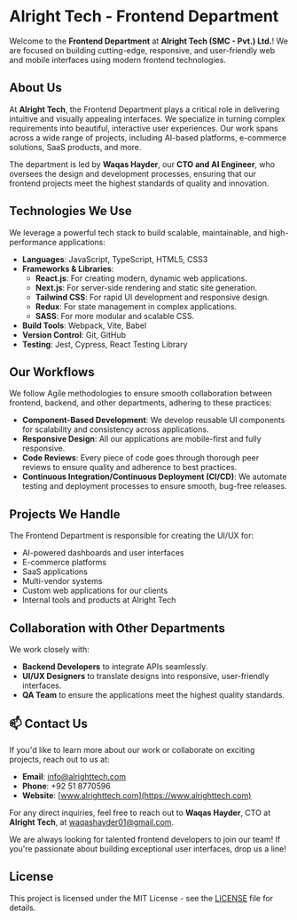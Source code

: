 # Alright Tech - Frontend Department

Welcome to the **Frontend Department** at **Alright Tech (SMC - Pvt.) Ltd.**! We are focused on building cutting-edge, responsive, and user-friendly web and mobile interfaces using modern frontend technologies.

## About Us

At **Alright Tech**, the Frontend Department plays a critical role in delivering intuitive and visually appealing interfaces. We specialize in turning complex requirements into beautiful, interactive user experiences. Our work spans across a wide range of projects, including AI-based platforms, e-commerce solutions, SaaS products, and more.

The department is led by **Waqas Hayder**, our **CTO and AI Engineer**, who oversees the design and development processes, ensuring that our frontend projects meet the highest standards of quality and innovation.

## Technologies We Use

We leverage a powerful tech stack to build scalable, maintainable, and high-performance applications:

- **Languages**: JavaScript, TypeScript, HTML5, CSS3
- **Frameworks & Libraries**:
  - **React.js**: For creating modern, dynamic web applications.
  - **Next.js**: For server-side rendering and static site generation.
  - **Tailwind CSS**: For rapid UI development and responsive design.
  - **Redux**: For state management in complex applications.
  - **SASS**: For more modular and scalable CSS.
- **Build Tools**: Webpack, Vite, Babel
- **Version Control**: Git, GitHub
- **Testing**: Jest, Cypress, React Testing Library

## Our Workflows

We follow Agile methodologies to ensure smooth collaboration between frontend, backend, and other departments, adhering to these practices:

- **Component-Based Development**: We develop reusable UI components for scalability and consistency across applications.
- **Responsive Design**: All our applications are mobile-first and fully responsive.
- **Code Reviews**: Every piece of code goes through thorough peer reviews to ensure quality and adherence to best practices.
- **Continuous Integration/Continuous Deployment (CI/CD)**: We automate testing and deployment processes to ensure smooth, bug-free releases.

## Projects We Handle

The Frontend Department is responsible for creating the UI/UX for:

- AI-powered dashboards and user interfaces
- E-commerce platforms
- SaaS applications
- Multi-vendor systems
- Custom web applications for our clients
- Internal tools and products at Alright Tech

## Collaboration with Other Departments

We work closely with:

- **Backend Developers** to integrate APIs seamlessly.
- **UI/UX Designers** to translate designs into responsive, user-friendly interfaces.
- **QA Team** to ensure the applications meet the highest quality standards.

## 📫 Contact Us

If you'd like to learn more about our work or collaborate on exciting projects, reach out to us at:

- **Email**: [info@alrighttech.com](mailto:info@alrighttech.com)
- **Phone**: +92 51 8770596
- **Website**: [www.alrighttech.com](https://www.alrighttech.com)

For any direct inquiries, feel free to reach out to **Waqas Hayder**, CTO at **Alright Tech**, at [waqashayder01@gmail.com](mailto:waqashayder01@gmail.com).

We are always looking for talented frontend developers to join our team! If you're passionate about building exceptional user interfaces, drop us a line!

## License

This project is licensed under the MIT License - see the [LICENSE](LICENSE) file for details.
